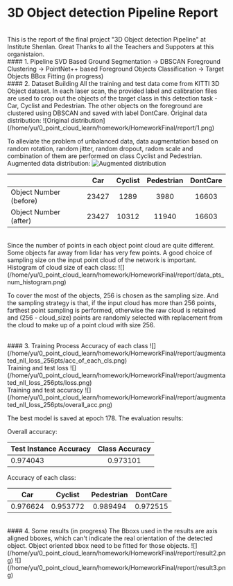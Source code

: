 # 3D Object detection Pipeline Report
</br>
This is the report of the final project "3D Object detection Pipeline" at Institute Shenlan. Great Thanks to all the Teachers and Suppoters at this organistaion. 
</br>
#### 1. Pipeline
SVD Based Ground Segmentation -> DBSCAN Foreground Clustering -> PointNet++ based Foreground Objects Classification -> Target Objects BBox Fitting (in progress)
</br>
#### 2. Dataset Building
All the training and test data come from KITTI 3D Object dataset. In each laser scan, the provided label and calibration files are used to crop out the objects of the target class in this detection task - Car, Cyclist and Pedestrian. The other objects on the foreground are clustered using DBSCAN and saved with label DontCare. Original data distribution:
![Original distribution](/home/yu/0_point_cloud_learn/homework/HomeworkFinal/report/1.png) 
</br>

To alleviate the problem of unbalanced data, data augmentation based on random rotation, random jitter, random dropout, radom scale and combination of them are performed on class Cyclist and Pedestrian.  Augmented data distribution:
![Augmented distribution](/home/yu/0_point_cloud_learn/homework/HomeworkFinal/report/2.png) 
</br>

|       | Car     | Cyclist     | Pedestrian | DontCare |
| ---------- | :-----------:  | :-----------: | :-----------: | :-----------: |
|  Object Number (before)  | 23427     | 1289     | 3980 | 16603 |
|  Object Number (after)  | 23427     | 10312     | 11940 | 16603 |

</br>
Since the number of points in each object point cloud are quite different. Some objects far away from lidar has very few points. A good choice of sampling size on the input point cloud of the network is important. Histogram of cloud size of each class:
![](/home/yu/0_point_cloud_learn/homework/HomeworkFinal/report/data_pts_num_histogram.png) 
</br>

To cover the most of the objects, 256 is chosen as the sampling size. And the sampling strategy is that, if the input cloud has more than 256 points, farthest point sampling is performed, otherwise the raw cloud is retained and (256 - cloud_size) points are randomly selected with replacement from the cloud to make up of a point cloud with size 256.

</br>
#### 3. Training Process
Accuracy of each class
![](/home/yu/0_point_cloud_learn/homework/HomeworkFinal/report/augmentated_nll_loss_256pts/acc_of_each_cls.png) 
</br>
Training and test loss
![](/home/yu/0_point_cloud_learn/homework/HomeworkFinal/report/augmentated_nll_loss_256pts/loss.png) 
</br>
Training and test accuracy
![](/home/yu/0_point_cloud_learn/homework/HomeworkFinal/report/augmentated_nll_loss_256pts/overall_acc.png) 
</br>

The best model is saved at epoch 178. The evaluation results:

Overall accuracy:

| Test Instance Accuracy     | Class Accuracy     |
| ---------- | :-----------:  |
| 0.974043     | 0.973101    |

Accuracy of each class:

 | Car     | Cyclist     | Pedestrian | DontCare |
  | :-----------: | :-----------: | :-----------: | :-----------: |
  | 0.976624     | 0.953772     | 0.989494 | 0.972515 |
  
  
  </br>
#### 4. Some results (in progress)
The Bboxs used in the results are axis aligned bboxes, which can't indicate the real orientation of the detected object. Object oriented bbox need to be fitted for those objects.
![](/home/yu/0_point_cloud_learn/homework/HomeworkFinal/report/result2.png)
![](/home/yu/0_point_cloud_learn/homework/HomeworkFinal/report/result3.png) 